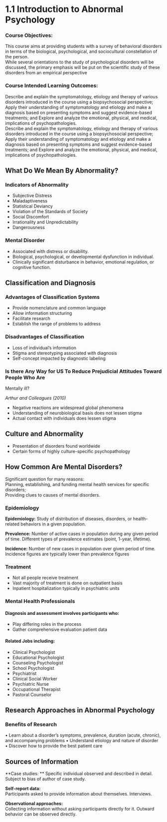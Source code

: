 # 1.1 Introduction to Abnormal Psychology

### Course Objectives:

This course aims at providing students with a survey of
behavioral disorders in terms of the biological,
psychological, and sociocultural constellation of the
person.  
While several orientations to the study of psychological
disorders will be discussed, the primary emphasis will
be put on the scientific study of these disorders from an
empirical perspective

### Course Intended Learning Outcomes:

Describe and explain the symptomatology, etiology and
therapy of various disorders introduced in the course
using a biopsychosocial perspective;  
Apply their understanding of symptomatology and
etiology and make a diagnosis based on presenting
symptoms and suggest evidence-based treatments; and
Explore and analyze the emotional, physical, and
medical, implications of psychopathologies.  
Describe and explain the symptomatology, etiology and
therapy of various disorders introduced in the course
using a biopsychosocial perspective;  
Apply their understanding of symptomatology and
etiology and make a diagnosis based on presenting
symptoms and suggest evidence-based treatments; and
Explore and analyze the emotional, physical, and
medical, implications of psychopathologies.

## What Do We Mean By Abnormality?

### Indicators of Abnormality

- Subjective Distress
- Maladaptiveness
- Statistical Deviancy
- Violation of the Standards of Society
- Social Discomfort
- Irrationality and Unpredictability
- Dangerousness

### Mental Disorder

- Associated with distress or disability.
- Biological, psychological, or developmental dysfunction in individual.
- Clinically significant disturbance in behavior, emotional regulation,
  or cognitive function.

## Classification and Diagnosis

### Advantages of Classification Systems

- Provide nomenclature and common language
- Allow information structuring
- Facilitate research
- Establish the range of problems to address

### Disadvantages of Classification

- Loss of individual’s information
- Stigma and stereotyping associated with diagnosis
- Self-concept impacted by diagnostic labeling

### Is there Any Way for US To Reduce Prejudicial Attitudes Toward People Who Are
Mentally ill?

*Arthur and Colleagues (2010)*

- Negative reactions are widespread global phenomena
- Understanding of neurobiological basis does not lessen
  stigma
- Actual contact with individuals does lessen stigma

## Culture and Abnormality

- Presentation of disorders found worldwide
- Certain forms of highly culture-specific psychopathology

## How Common Are Mental Disorders?

Significant question for many reasons:   
Planning, establishing, and funding mental health services for specific disorders;   
Providing clues to causes of mental disorders.

### Epidemiology

**Epidemiology:** Study of distribution of diseases, disorders, or health-related
behaviors in a given population.

**Prevalence:** Number of active cases in population during any given period of
time. Different types of prevalence estimates (point, 1-year, lifetime).

**Incidence:** Number of new cases in population over given period of time. Incidence figures are typically lower than prevalence figures

### Treatment

- Not all people receive treatment
- Vast majority of treatment is done on outpatient basis
- Inpatient hospitalization typically in psychiatric units

### Mental Health Professionals

#### Diagnosis and assessment involves participants who:

- Play differing roles in the process
- Gather comprehensive evaluation patient data

#### Related Jobs including:

- Clinical Psychologist
- Educational Psychologist
- Counseling Psychologist
- School Psychologist
- Psychiatrist
- Clinical Social Worker
- Psychiatric Nurse
- Occupational Therapist
- Pastoral Counselor

## Research Approaches in Abnormal Psychology

### Benefits of Research
• Learn about a disorder’s symptoms, prevalence,
duration (acute, chronic), and accompanying problems
• Understand etiology and nature of disorder
• Discover how to provide the best patient care

## Sources of Information

**Case studies: ** 
Specific individual observed and described in detail.
Subject to bias of author of case study.

**Self-report data:**  
Participants asked to provide information about themselves.
Interviews.

**Observational approaches:**  
Collecting information without asking participants directly for it.
Outward behavior can be observed directly.
